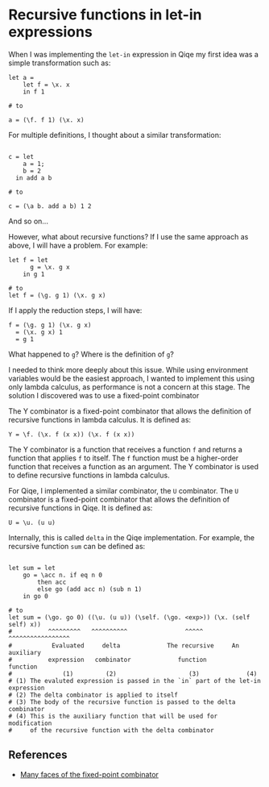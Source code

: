 # Recursive functions in let-in expressions

When I was implementing the `let-in` expression in Qiqe my first idea was a simple transformation such as:

```qiqe
let a =
    let f = \x. x
    in f 1

# to

a = (\f. f 1) (\x. x)
```

For multiple definitions, I thought about a similar transformation:

```qiqe

c = let
    a = 1;
    b = 2
  in add a b

# to

c = (\a b. add a b) 1 2
```

And so on...

However, what about recursive functions?
If I use the same approach as above, I will have a problem. For example:

```qiqe
let f = let
      g = \x. g x
    in g 1

# to
let f = (\g. g 1) (\x. g x)
```

If I apply the reduction steps, I will have:

```qiqe
f = (\g. g 1) (\x. g x)
  = (\x. g x) 1
  = g 1
```

What happened to `g`? Where is the definition of `g`?

I needed to think more deeply about this issue. While using environment variables would be the easiest approach, I wanted to implement this using only lambda calculus, as performance is not a concern at this stage. The solution I discovered was to use a fixed-point combinator

The Y combinator is a fixed-point combinator that allows the definition of recursive functions in lambda calculus. It is defined as:

```qiqe
Y = \f. (\x. f (x x)) (\x. f (x x))
```

The Y combinator is a function that receives a function `f` and returns a function that applies `f` to itself. The `f` function must be a higher-order function that receives a function as an argument. The Y combinator is used to define recursive functions in lambda calculus.

For Qiqe, I implemented a similar combinator, the `U` combinator. The `U` combinator is a fixed-point combinator that allows the definition of recursive functions in Qiqe. It is defined as:

```qiqe
U = \u. (u u)
```

Internally, this is called `delta` in the Qiqe implementation. For example, the recursive function `sum` can be defined as:

```qiqe

let sum = let
    go = \acc n. if eq n 0
        then acc
        else go (add acc n) (sub n 1)
    in go 0

# to
let sum = (\go. go 0) ((\u. (u u)) (\self. (\go. <exp>)) (\x. (self self) x))
#          ^^^^^^^^^   ^^^^^^^^^^                ^^^^^    ^^^^^^^^^^^^^^^^^
#           Evaluated     delta             The recursive     An auxiliary
#          expression   combinator             function        function
#              (1)         (2)                    (3)             (4)
# (1) The evaluted expression is passed in the `in` part of the let-in expression
# (2) The delta combinator is applied to itself
# (3) The body of the recursive function is passed to the delta combinator
# (4) This is the auxiliary function that will be used for modification
#     of the recursive function with the delta combinator
```

## References

- [Many faces of the fixed-point combinator](https://okmij.org/ftp/Computation/fixed-point-combinators.html)
